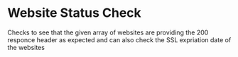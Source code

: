 # Website Status Check
Checks to see that the given array of websites are providing the 200 responce header as expected and can also check the SSL expriation date of the websites
